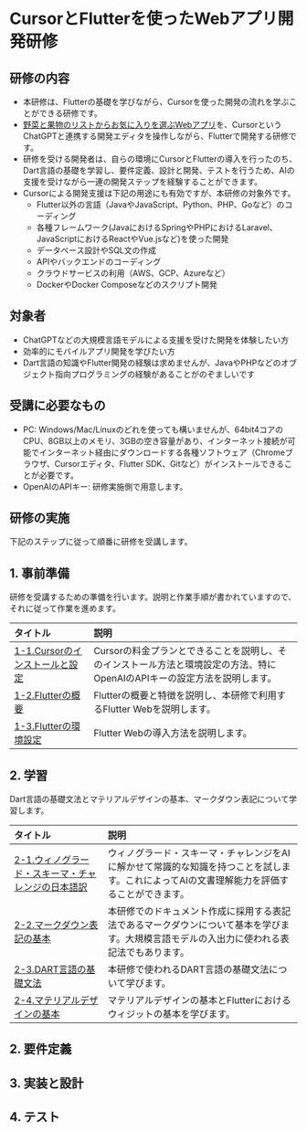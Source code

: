 # CursorとFlutterを使ったWebアプリ開発研修

## 研修の内容
- 本研修は、Flutterの基礎を学びながら、Cursorを使った開発の流れを学ぶことができる研修です。
- [野菜と果物のリストからお気に入りを選ぶWebアプリ](https://david3080.github.io/favapp/index.html)を、CursorというChatGPTと連携する開発エディタを操作しながら、Flutterで開発する研修です。
- 研修を受ける開発者は、自らの環境にCursorとFlutterの導入を行ったのち、Dart言語の基礎を学習し、要件定義、設計と開発、テストを行うため、AIの支援を受けながら一連の開発ステップを経験することができます。
- Cursorによる開発支援は下記の用途にも有効ですが、本研修の対象外です。
    - Flutter以外の言語（JavaやJavaScript、Python、PHP、Goなど）のコーディング
    - 各種フレームワーク(JavaにおけるSpringやPHPにおけるLaravel、JavaScriptにおけるReactやVue.jsなど)を使った開発
    - データベース設計やSQL文の作成
    - APIやバックエンドのコーディング
    - クラウドサービスの利用（AWS、GCP、Azureなど）
    - DockerやDocker Composeなどのスクリプト開発

## 対象者
- ChatGPTなどの大規模言語モデルによる支援を受けた開発を体験したい方
- 効率的にモバイルアプリ開発を学びたい方
- Dart言語の知識やFlutter開発の経験は求めませんが、JavaやPHPなどのオブジェクト指向プログラミングの経験があることがのぞましいです

## 受講に必要なもの
- PC: Windows/Mac/Linuxのどれを使っても構いませんが、64bit4コアのCPU、8GB以上のメモリ、3GBの空き容量があり、インターネット接続が可能でインターネット経由にダウンロードする各種ソフトウェア（Chromeブラウザ、Cursorエディタ、Flutter SDK、Gitなど）がインストールできることが必要です。
- OpenAIのAPIキー: 研修実施側で用意します。

## 研修の実施
下記のステップに従って順番に研修を受講します。

## 1. 事前準備
研修を受講するための準備を行います。説明と作業手順が書かれていますので、それに従って作業を進めます。

| タイトル                        | 説明    |
|:--------------------------------|:---------|
| [1-1.Cursorのインストールと設定](./docs/md/1_PREPARE/1-1_CURSOR.md) | Cursorの料金プランとできることを説明し、そのインストール方法と環境設定の方法、特にOpenAIのAPIキーの設定方法を説明します。  |
| [1-2.Flutterの概要](./docs/md/1_PREPARE/1-2_FLUTTER.md) | Flutterの概要と特徴を説明し、本研修で利用するFlutter Webを説明します。 |
| [1-3.Flutterの環境設定](./docs/md/1_PREPARE/1-3_FLUTTER2.md) | Flutter Webの導入方法を説明します。 |

## 2. 学習
Dart言語の基礎文法とマテリアルデザインの基本、マークダウン表記について学習します。

| タイトル                        | 説明    |
|:--------------------------------|:---------|
| [2-1.ウィノグラード・スキーマ・チャレンジの日本語訳](./docs/md/2_STUDY/2-1_WS.md) | ウィノグラード・スキーマ・チャレンジをAIに解かせて常識的な知識を持つことを試します。これによってAIの文書理解能力を評価することができます。 |
| [2-2.マークダウン表記の基本](./docs/md/2_STUDY/2-2_MARKDOWN.md) | 本研修でのドキュメント作成に採用する表記法であるマークダウンについて基本を学びます。大規模言語モデルの入出力に使われる表記法でもあります。 |
| [2-3.DART言語の基礎文法](./docs/md/2_STUDY/2-3_DART.md) | 本研修で使われるDART言語の基礎文法について学びます。 |
| [2-4.マテリアルデザインの基本](./docs/md/2_STUDY/2-3_MATERIAL.md) | マテリアルデザインの基本とFlutterにおけるウィジットの基本を学びます。 |

## 2. 要件定義


## 3. 実装と設計


## 4. テスト

